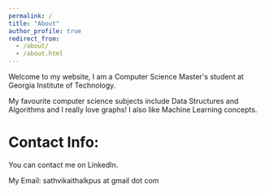 ```yaml
---
permalink: /
title: "About"
author_profile: true
redirect_from: 
  - /about/
  - /about.html
---
```


Welcome to my website, I am a Computer Science Master's student at Georgia Institute of Technology. 

My favourite computer science subjects include Data Structures and Algorithms and I really love graphs! I also like Machine Learning concepts.

Contact Info: 
======
You can contact me on LinkedIn.

My Email: sathvikaithalkpus at gmail dot com


